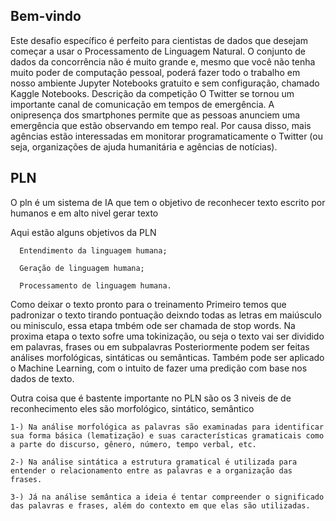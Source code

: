 Bem-vindo 
----------------------------------------------------------------
Este desafio específico é perfeito para cientistas de dados que desejam começar a usar o Processamento de Linguagem Natural. 
O conjunto de dados da concorrência não é muito grande e, mesmo que você não tenha muito poder de computação pessoal, poderá fazer todo o trabalho em nosso ambiente Jupyter Notebooks gratuito e sem configuração, chamado Kaggle Notebooks.
Descrição da competição
O Twitter se tornou um importante canal de comunicação em tempos de emergência.
A onipresença dos smartphones permite que as pessoas anunciem uma emergência que estão observando em tempo real. 
Por causa disso, mais agências estão interessadas em monitorar programaticamente o Twitter (ou seja, organizações de ajuda humanitária e agências de notícias).


PLN 
-----------------------------------------------------------------
O pln é um sistema de IA que tem o objetivo de reconhecer texto escrito por humanos e em alto nivel gerar texto

Aqui estão alguns objetivos da PLN 
      
      Entendimento da linguagem humana;
      
      Geração de linguagem humana;
      
      Processamento de linguagem humana.

Como deixar o texto pronto para o treinamento 
   Primeiro temos que padronizar o texto tirando pontuação deixndo todas as letras em maiúsculo ou minisculo, essa etapa tmbém ode ser chamada de stop words.
   Na proxima etapa o texto sofre uma tokinização, ou seja o texto vai ser dividido em palavras, frases ou em subpalavras 
   Posteriormente podem ser feitas análises morfológicas, sintáticas ou semânticas. Também pode ser aplicado o Machine Learning, com o intuito de fazer uma predição com base nos dados de texto.

Outra coisa que é bastente importante no PLN são os 3 niveis de de reconhecimento eles são morfológico, sintático, semântico 
    
    1-) Na análise morfológica as palavras são examinadas para identificar sua forma básica (lematização) e suas características gramaticais como a parte do discurso, gênero, número, tempo verbal, etc.
    
    2-) Na análise sintática a estrutura gramatical é utilizada para entender o relacionamento entre as palavras e a organização das frases.
    
    3-) Já na análise semântica a ideia é tentar compreender o significado das palavras e frases, além do contexto em que elas são utilizadas.
